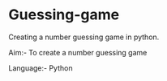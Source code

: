 # Guessing-game
Creating a number guessing game in python.

Aim:- To create a number guessing game

Language:- Python

